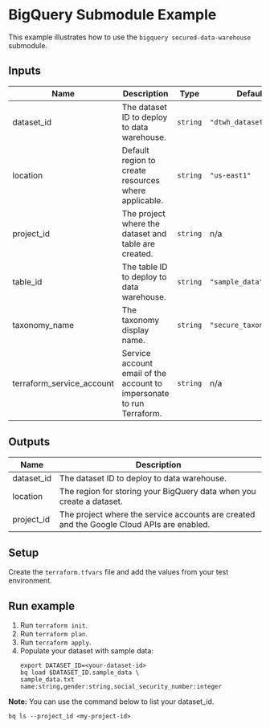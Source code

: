 # BigQuery Submodule Example

This example illustrates how to use the `bigquery secured-data-warehouse` submodule.

<!-- BEGINNING OF PRE-COMMIT-TERRAFORM DOCS HOOK -->
## Inputs

| Name | Description | Type | Default | Required |
|------|-------------|------|---------|:--------:|
| dataset\_id | The dataset ID to deploy to data warehouse. | `string` | `"dtwh_dataset"` | no |
| location | Default region to create resources where applicable. | `string` | `"us-east1"` | no |
| project\_id | The project where the dataset and table are created. | `string` | n/a | yes |
| table\_id | The table ID to deploy to data warehouse. | `string` | `"sample_data"` | no |
| taxonomy\_name | The taxonomy display name. | `string` | `"secure_taxonomy_bq"` | no |
| terraform\_service\_account | Service account email of the account to impersonate to run Terraform. | `string` | n/a | yes |

## Outputs

| Name | Description |
|------|-------------|
| dataset\_id | The dataset ID to deploy to data warehouse. |
| location | The region for storing your BigQuery data when you create a dataset. |
| project\_id | The project where the service accounts are created and the Google Cloud APIs are enabled. |

<!-- END OF PRE-COMMIT-TERRAFORM DOCS HOOK -->

## Setup
Create the `terraform.tfvars` file and add the values from your test environment.

## Run example
1. Run `terraform init`.
1. Run `terraform plan`.
1. Run `terraform apply`.
1. Populate your dataset with sample data:
   ```
   export DATASET_ID=<your-dataset-id>
   bq load $DATASET_ID.sample_data \
   sample_data.txt name:string,gender:string,social_security_number:integer
   ```
**Note:**
You can use the command below to list your dataset_id.
```
bq ls --project_id <my-project-id>
```
